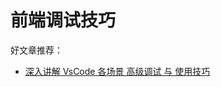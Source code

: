 # 前端调试技巧



好文章推荐：

- [深入讲解 VsCode 各场景 高级调试 与 使用技巧](https://mp.weixin.qq.com/s/Nq6_Xte2Eyc_uh3es4A3vQ)
